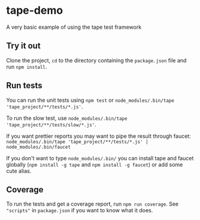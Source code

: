 # tape-demo
A very basic example of using the tape test framework

## Try it out
Clone the project, `cd` to the directory containing the `package.json` file and run `npm install`.

## Run tests
You can run the unit tests using `npm test` or `node_modules/.bin/tape 'tape_project/**/tests/*.js'`.

To run the slow test, use `node_modules/.bin/tape 'tape_project/**/tests/slow/*.js'`.

If you want prettier reports you may want to pipe the result through faucet: `node_modules/.bin/tape 'tape_project/**/tests/*.js' | node_modules/.bin/faucet`

If you don't want to type `node_modules/.bin/` you can install tape and faucet globally (`npm install -g tape` and `npm install -g faucet`) or add some cute alias.

## Coverage
To run the tests and get a coverage report, run `npm run coverage`. See `"scripts"` in `package.json` if you want to know what it does.
